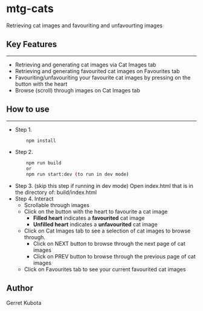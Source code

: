 # mtg-cats

Retrieving cat images and favouriting and unfavourting images

## <strong>Key Features</strong>

---

- Retrieving and generating cat images via Cat Images tab
- Retrieving and generating favourited cat images on Favourites tab
- Favouriting/unfavouriting your favourite cat images by pressing on the button with the heart
- Browse (scroll) through images on Cat Images tab

## <strong>How to use</strong>

---

- Step 1.
  ```bash
      npm install
  ```
- Step 2.
  ```bash
      npm run build
      or
      npm run start:dev (to run in dev mode)
  ```
- Step 3. (skip this step if running in dev mode) Open index.html that is in the directory of: build/index.html
- Step 4. Interact
  - Scrollable through images
  - Click on the button with the heart to favourite a cat image
    - <strong>Filled heart</strong> indicates a <strong>favourited</strong> cat image
    - <strong>Unfilled heart</strong> indicates a <strong>unfavourited</strong> cat image
  - Click on Cat Images tab to see a selection of cat images to browse through.
    - Click on NEXT button to browse through the next page of cat images
    - Click on PREV button to browse through the previous page of cat images
  - Click on Favourites tab to see your current favourited cat images

## <strong>Author</strong>

Gerret Kubota
